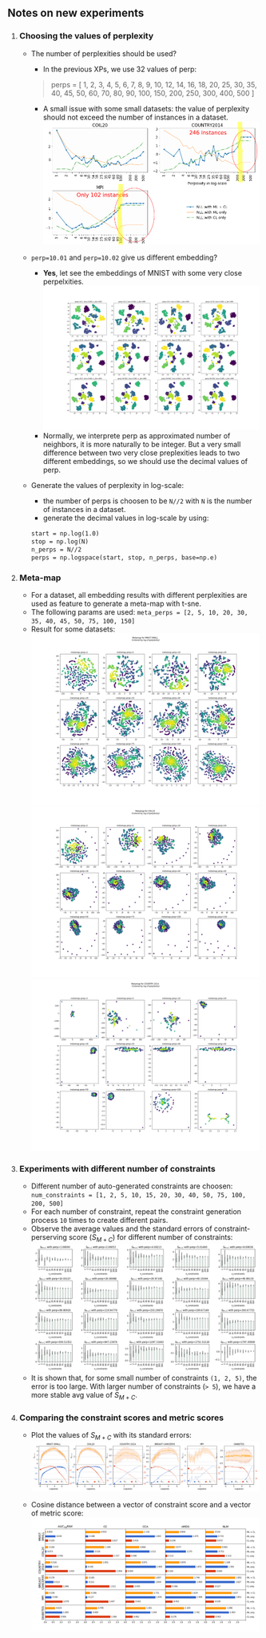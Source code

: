 ## Notes on new experiments

1. ### Choosing the values of perplexity

    + The number of perplexities should be used?
        * In the previous XPs, we use 32 values of perp:
        > perps = [
        >     1, 2, 3, 4, 5, 6, 7, 8, 9, 10,
        >     12, 14, 16, 18, 20,
        >     25, 30, 35, 40, 45,
        >     50, 60, 70, 80, 90,
        >     100, 150, 200, 250,
        >     300, 400, 500
        >    ]
        
        * A small issue with some small datasets: the value of perplexity should not exceed the number of instances in a dataset.
        ![](../plots/problem_perp_with_small_dataset.png)
    
    + `perp=10.01` and `perp=10.02` give us different embedding?
        * **Yes**, let see the embeddings of MNIST with some very close perpelxities.
        ![](../plots/[MNIST-SMALL]different_perp.png)
        * Normally, we interprete perp as approximated number of neighbors, it is more naturally to be integer. But a very small difference between two very close preplexities leads to two different embeddings, so we should use the decimal values of perp.
    
    + Generate the values of perplexity in log-scale:
        * the number of perps is choosen to be `N//2` with `N` is the number of instances in a dataset.
        * generate the decimal values in log-scale by using:
        ```
        start = np.log(1.0)
        stop = np.log(N)
        n_perps = N//2
        perps = np.logspace(start, stop, n_perps, base=np.e)
        ```

2. ### Meta-map
    + For a dataset, all embedding results with different perplexities are used as feature to generate a meta-map with t-sne.
    + The following params are used: `meta_perps = [2, 5, 10, 20, 30, 35, 40, 45, 50, 75, 100, 150]`
    + Result for some datasets:
    ![](../plots/[MNIST-SMALL]metamap.png)
    ![](../plots/[COIL20]metamap.png)
    ![](../plots/[COUNTRY-2014]metamap.png)

3. ### Experiments with different number of constraints
    + Different number of auto-generated constraints are choosen:
    `num_constraints = [1, 2, 5, 10, 15, 20, 30, 40, 50, 75, 100, 200, 500]`
    + For each number of constraint, repeat the constraint generation process `10` times to create different pairs.
    + Observe the average values and the standard errors of constraint-perserving score ($S_{M+C}$) for different number of constraints:
    ![](../plots/[MNIST-SMALL]S_all_nconstraints_more.png)
    + It is shown that, for some small number of constraints `(1, 2, 5)`, the error is too large. With larger number of constraints (`> 5`), we have a more stable avg value of $S_{M+C}$.

4. ### Comparing the constraint scores and metric scores
    + Plot the values of $S_{M+C}$ with its standard errors:
    ![](../plots/[ALL]constraint_scores.png)
    
    + Cosine distance between a vector of constraint score and a vector of metric score:
    ![](../plots/[ALL]cosine_distance.png)